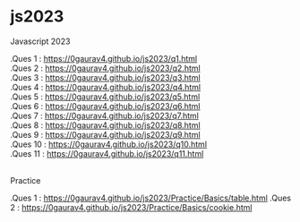 # js2023
 Javascript 2023

.Ques 1   : https://0gaurav4.github.io/js2023/q1.html   <br>
.Ques 2   : https://0gaurav4.github.io/js2023/q2.html   <br>
.Ques 3   : https://0gaurav4.github.io/js2023/q3.html   <br>
.Ques 4   : https://0gaurav4.github.io/js2023/q4.html   <br>
.Ques 5   : https://0gaurav4.github.io/js2023/q5.html   <br>
.Ques 6   : https://0gaurav4.github.io/js2023/q6.html   <br>
.Ques 7   : https://0gaurav4.github.io/js2023/q7.html   <br>
.Ques 8   : https://0gaurav4.github.io/js2023/q8.html   <br>
.Ques 9   : https://0gaurav4.github.io/js2023/q9.html   <br>
.Ques 10   : https://0gaurav4.github.io/js2023/q10.html <br>
.Ques 11   : https://0gaurav4.github.io/js2023/q11.html <br>
<br>

Practice 

.Ques 1   : https://0gaurav4.github.io/js2023/Practice/Basics/table.html
.Ques 2   : https://0gaurav4.github.io/js2023/Practice/Basics/cookie.html

